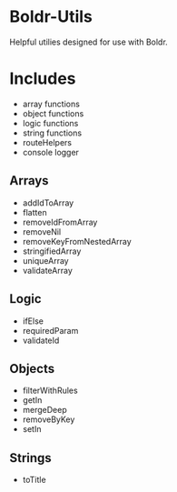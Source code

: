 # Boldr-Utils

Helpful utilies designed for use with Boldr.

Includes
======
- array functions
- object functions
- logic functions
- string functions
- routeHelpers
- console logger


Arrays
---
- addIdToArray
- flatten
- removeIdFromArray
- removeNil
- removeKeyFromNestedArray
- stringifiedArray
- uniqueArray
- validateArray


Logic
----
- ifElse
- requiredParam
- validateId

Objects
----
- filterWithRules
- getIn
- mergeDeep
- removeByKey
- setIn

Strings
----
- toTitle

